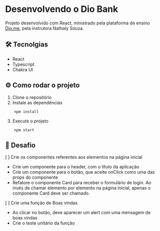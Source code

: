 # Desenvolvendo o Dio Bank

Projeto desenvolvido com React, ministrado pela plataforma de ensino [Dio.me](https://dio.me.com), pela instrutora Nathaly Souza.

## 🛠  Tecnolgias

- React
- Typescript
- Chakra UI

## ⚙ Como rodar o projeto

1. Clone o repositório
2. Instale as dependências
````
    npm install
````
3. Execute o projeto
```` 
    npm start 
```` 

## 🎯 Desafio

[ ] Crie os componentes referentes aos elementos na página inicial

- Crie um componente para o header, com o título da aplicação
- Crie um componente para o botão, que aceite onClick como uma das props do componente
- Refatore o componente Card para receber o formulário de login. Ao invés de chamar elemento por elemento na página inicial, apenas o componente Card deve ser chamado.

[ ] Crie uma função de Boas vindas

- Ao clicar no botão, deve aparecer um alert com uma mensagem de boas vindas
- Crie o teste unitário da função
